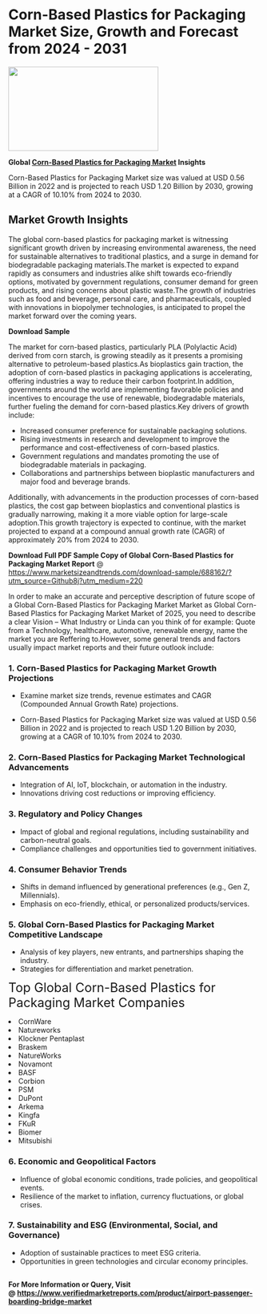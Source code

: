 <H1>Corn-Based Plastics for Packaging Market Size, Growth and Forecast from 2024 - 2031</H1><img class="aligncenter size-medium wp-image-584254" src="https://thirdeyenews.in/wp-content/uploads/2024/09/Global-Market-Research-300x168.jpeg" alt="" width="300" height="168" /><p><strong>Global&nbsp;<a href="https://www.marketsizeandtrends.com/download-sample/688162/?utm_source=Github8j?utm_medium=220">Corn-Based Plastics for Packaging Market</a> Insights</strong></p><p>Corn-Based Plastics for Packaging Market size was valued at USD 0.56 Billion in 2022 and is projected to reach USD 1.20 Billion by 2030, growing at a CAGR of 10.10% from 2024 to 2030.</p><p><h2>Market Growth Insights</h2> <p>The global corn-based plastics for packaging market is witnessing significant growth driven by increasing environmental awareness, the need for sustainable alternatives to traditional plastics, and a surge in demand for biodegradable packaging materials.The market is expected to expand rapidly as consumers and industries alike shift towards eco-friendly options, motivated by government regulations, consumer demand for green products, and rising concerns about plastic waste.The growth of industries such as food and beverage, personal care, and pharmaceuticals, coupled with innovations in biopolymer technologies, is anticipated to propel the market forward over the coming years.</p> <p><strong>Download Sample</strong></p> <p>The market for corn-based plastics, particularly PLA (Polylactic Acid) derived from corn starch, is growing steadily as it presents a promising alternative to petroleum-based plastics.As bioplastics gain traction, the adoption of corn-based plastics in packaging applications is accelerating, offering industries a way to reduce their carbon footprint.In addition, governments around the world are implementing favorable policies and incentives to encourage the use of renewable, biodegradable materials, further fueling the demand for corn-based plastics.Key drivers of growth include: <ul> <li>Increased consumer preference for sustainable packaging solutions.</li> <li>Rising investments in research and development to improve the performance and cost-effectiveness of corn-based plastics.</li> <li>Government regulations and mandates promoting the use of biodegradable materials in packaging.</li> <li>Collaborations and partnerships between bioplastic manufacturers and major food and beverage brands.</li> </ul> <p>Additionally, with advancements in the production processes of corn-based plastics, the cost gap between bioplastics and conventional plastics is gradually narrowing, making it a more viable option for large-scale adoption.This growth trajectory is expected to continue, with the market projected to expand at a compound annual growth rate (CAGR) of approximately 20% from 2024 to 2030.</p> <p><span class=""><strong>Download Full PDF Sample Copy of Global Corn-Based Plastics for Packaging Market Report</strong> @ <a href="https://www.marketsizeandtrends.com/download-sample/688162/?utm_source=Github8j?utm_medium=220" target="_blank">https://www.marketsizeandtrends.com/download-sample/688162/?utm_source=Github8j?utm_medium=220</a></span></p><p>In order to make an accurate and perceptive description of future scope of a Global&nbsp;Corn-Based Plastics for Packaging Market Market as Global&nbsp;Corn-Based Plastics for Packaging Market Market of 2025, you need to describe a clear Vision &ndash; What Industry or Linda can you think of for example: Quote from a Technology, healthcare, automotive, renewable energy, name the market you are Reffering to.However, some general trends and factors usually impact market reports and their future outlook include:</p><h3>1.&nbsp;<strong>Corn-Based Plastics for Packaging Market Growth Projections</strong></h3><ul><li>Examine market size trends, revenue estimates and CAGR (Compounded Annual Growth Rate) projections.</li><li><p>Corn-Based Plastics for Packaging Market size was valued at USD 0.56 Billion in 2022 and is projected to reach USD 1.20 Billion by 2030, growing at a CAGR of 10.10% from 2024 to 2030.</p></li></ul><h3>2.&nbsp;<strong>Corn-Based Plastics for Packaging Market Technological Advancements</strong></h3><ul><li>Integration of AI, IoT, blockchain, or automation in the industry.</li><li>Innovations driving cost reductions or improving efficiency.</li></ul><h3>3.&nbsp;<strong>Regulatory and Policy Changes</strong></h3><ul><li>Impact of global and regional regulations, including sustainability and carbon-neutral goals.</li><li>Compliance challenges and opportunities tied to government initiatives.</li></ul><h3>4.&nbsp;<strong>Consumer Behavior Trends</strong></h3><ul><li>Shifts in demand influenced by generational preferences (e.g., Gen Z, Millennials).</li><li>Emphasis on eco-friendly, ethical, or personalized products/services.</li></ul><h3>5.&nbsp;<strong>Global Corn-Based Plastics for Packaging Market Competitive Landscape</strong></h3><ul><li>Analysis of key players, new entrants, and partnerships shaping the industry.</li><li>Strategies for differentiation and market penetration.</li></ul><p data-pm-slice="1 1 []"><span style="color: inherit; font-family: inherit; font-size: 25px;">Top Global Corn-Based Plastics for Packaging Market Companies</span></p><div class="" data-test-id=""><p><li>CornWare</li><li> Natureworks</li><li> Klockner Pentaplast</li><li> Braskem</li><li> NatureWorks</li><li> Novamont</li><li> BASF</li><li> Corbion</li><li> PSM</li><li> DuPont</li><li> Arkema</li><li> Kingfa</li><li> FKuR</li><li> Biomer</li><li> Mitsubishi</li></p></div><h3>6.&nbsp;<strong>Economic and Geopolitical Factors</strong></h3><ul><li>Influence of global economic conditions, trade policies, and geopolitical events.</li><li>Resilience of the market to inflation, currency fluctuations, or global crises.</li></ul><h3>7.&nbsp;<strong>Sustainability and ESG (Environmental, Social, and Governance)</strong></h3><ul><li>Adoption of sustainable practices to meet ESG criteria.</li><li>Opportunities in green technologies and circular economy principles.</li></ul><h2><strong style="font-size: 14px;">For More Information or Query, Visit @&nbsp;</strong><a style="background-color: #ffffff; font-size: 14px;" href="https://www.marketsizeandtrends.com/report/corn-based-plastics-for-packaging-market/" target="_blank">https://www.verifiedmarketreports.com/product/airport-passenger-boarding-bridge-market</a></h2>